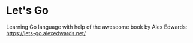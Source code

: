 # Let's Go

Learning Go language with help of the aweseome book by Alex Edwards: https://lets-go.alexedwards.net/
